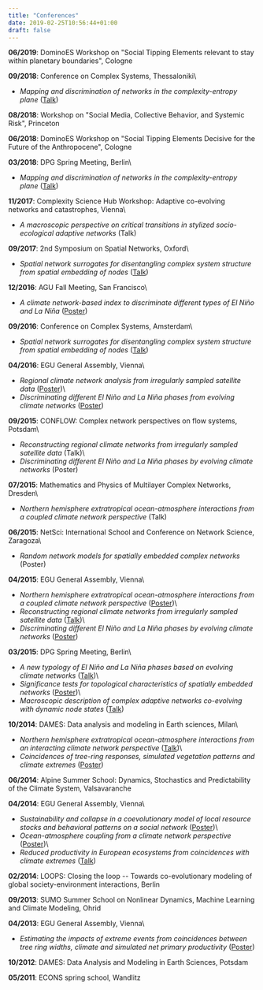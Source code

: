```yaml
---
title: "Conferences"
date: 2019-02-25T10:56:44+01:00
draft: false
---
```


**06/2019**: DominoES Workshop on "Social Tipping Elements
relevant to stay within planetary boundaries", Cologne

**09/2018**: Conference on Complex Systems, Thessaloniki\
- *Mapping and discrimination of networks in the complexity-entropy plane* ([Talk](http://ccs2018.web.auth.gr/mapping-and-discrimination-networks-complexity-entropy-plane))

**08/2018**: Workshop on "Social Media, Collective Behavior, and Systemic Risk",
Princeton

**06/2018**: DominoES Workshop on "Social Tipping Elements Decisive for the
Future of the Anthropocene", Cologne

**03/2018**: DPG Spring Meeting, Berlin\
- *Mapping and discrimination of networks in the complexity-entropy plane* ([Talk](https://www.dpg-verhandlungen.de/year/2018/conference/berlin/part/dy/session/51/contribution/1))

**11/2017**: Complexity Science Hub Workshop: Adaptive co-evolving networks and
catastrophes, Vienna\
- *A macroscopic perspective on critical transitions in stylized
  socio-ecological adaptive networks* (Talk)

**09/2017**: 2nd Symposium on Spatial Networks, Oxford\
- *Spatial network surrogates for disentangling complex system structure from
  spatial embedding of nodes* ([Talk](http://www.eng.ox.ac.uk/sen/events2017.html))

**12/2016**: AGU Fall Meeting, San Francisco\
- *A climate network-based index to discriminate different types of El Niño and
  La Niña* ([Poster](https://agu.confex.com/agu/fm16/meetingapp.cgi/Paper/177269))

**09/2016**: Conference on Complex Systems, Amsterdam\
- *Spatial network surrogates for disentangling complex system structure from
  spatial embedding of nodes* ([Talk](http://schedule.ccs2016.org/pages/P1.html))

**04/2016**: EGU General Assembly, Vienna\
- *Regional climate network analysis from irregularly sampled satellite
  data* ([Poster](http://meetingorganizer.copernicus.org/EGU2016/EGU2016-7639.pdf))\
- *Discriminating different El Niño and La Niña phases from evolving climate
  networks* ([Poster](http://meetingorganizer.copernicus.org/EGU2016/EGU2016-7452.pdf))

**09/2015**: CONFLOW: Complex network perspectives on flow systems, Potsdam\
- *Reconstructing regional climate networks from irregularly sampled satellite
  data* (Talk)\
- *Discriminating different El Niño and La Niña phases by evolving climate
  networks* (Poster)

**07/2015**: Mathematics and Physics of Multilayer Complex Networks, Dresden\
- *Northern hemisphere extratropical ocean-atmosphere interactions from a
  coupled climate network perspective* (Talk)

**06/2015**: NetSci: International School and Conference on Network Science,
Zaragoza\
- *Random network models for spatially embedded complex networks* (Poster)

**04/2015**: EGU General Assembly, Vienna\
- *Northern hemisphere extratropical ocean-atmosphere interactions from a
  coupled climate network
perspective* ([Poster](http://meetingorganizer.copernicus.org/EGU2015/EGU2015-6513-2.pdf))\
- *Reconstructing regional climate networks from irregularly sampled satellite
  data* ([Talk](http://meetingorganizer.copernicus.org/EGU2015/EGU2015-9123-2.pdf))\
- *Discriminating different El Niño and La Niña phases by evolving climate
  networks* ([Poster](http://meetingorganizer.copernicus.org/EGU2015/EGU2015-10663-1.pdf))

**03/2015**: DPG Spring Meeting, Berlin\
- *A new typology of El Niño and La Niña phases based on evolving climate
  networks* ([Talk](http://www.dpg-verhandlungen.de/year/2015/conference/berlin/part/dy/session/17/contribution/7?lang=en))\
- *Significance tests for topological characteristics of spatially embedded
  networks* ([Poster](http://www.dpg-verhandlungen.de/year/2015/conference/berlin/part/dy/session/59/contribution/4?lang=en))\
- *Macroscopic description of complex adaptive networks co-evolving with dynamic
  node
states* ([Talk](http://www.dpg-verhandlungen.de/year/2015/conference/berlin/part/soe/session/23/contribution/3?lang=en))

**10/2014**: DAMES: Data analysis and modeling in Earth sciences, Milan\
- *Northern hemisphere extratropical ocean-atmosphere interactions from an
  interacting climate network
perspective* ([Talk](http://dames.pik-potsdam.de/program.pdf))\
- *Coincidences of tree-ring responses, simulated vegetation patterns and
  climate extremes* ([Poster](http://dames.pik-potsdam.de/program.pdf))

**06/2014**: Alpine Summer School: Dynamics, Stochastics and Predictability of
the Climate System, Valsavaranche

**04/2014**: EGU General Assembly, Vienna\
- *Sustainability and collapse in a coevolutionary model of local resource
  stocks and behavioral patterns on a social
network* ([Poster](http://meetingorganizer.copernicus.org/EGU2014/EGU2014-12054.pdf))\
- *Ocean-atmosphere coupling from a climate network
  perspective* ([Poster](http://meetingorganizer.copernicus.org/EGU2014/EGU2014-11900.pdf))\
- *Reduced productivity in European ecosystems from coincidences with climate
  extremes* ([Talk](http://meetingorganizer.copernicus.org/EGU2014/EGU2014-13363.pdf))

**02/2014**: LOOPS: Closing the loop -- Towards co-evolutionary
modeling of global society-environment interactions, Berlin

**09/2013**: SUMO Summer School on Nonlinear Dynamics, Machine Learning and Climate
Modeling, Ohrid

**04/2013**: EGU General Assembly, Vienna\
- *Estimating the impacts of extreme events from coincidences between tree ring
  widths, climate and simulated net primary
productivity* ([Poster](http://meetingorganizer.copernicus.org/EGU2013/EGU2013-12754.pdf))

**10/2012**: DAMES: Data Analysis and Modeling in Earth Sciences, Potsdam

**05/2011**: ECONS spring school, Wandlitz
